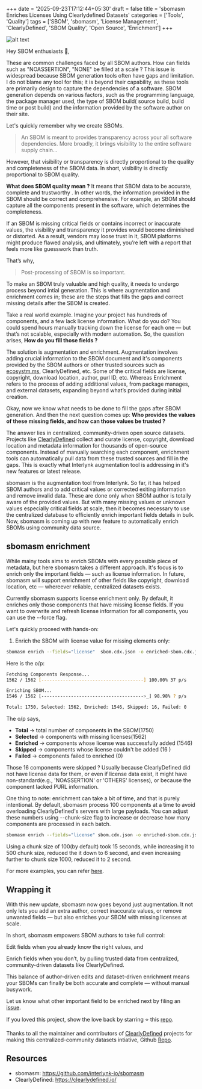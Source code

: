 +++
date = '2025-09-23T17:12:44+05:30'
draft = false
title = 'sbomasm Enriches Licenses Using Clearlydefined Datasets'
categories = ['Tools', 'Quality']
tags = ['SBOM', 'sbomasm', 'License Management', 'ClearlyDefined', 'SBOM Quality', 'Open Source', 'Enrichment']
+++

![alt text](/posts/image-24.png)

Hey SBOM enthusiasts 👋,

These are common challenges faced by all SBOM authors. How can  fields such as "NOASSERTION", "NONE" be filled at a scale ? This issue is widespread because SBOM generation tools often have gaps and limitation. I do not blame any tool for this; it is  beyond their capability, as these tools are primarily design to capture the dependencies of a software. SBOM generation depends on various factors, such as the programming language, the package manager used, the type of SBOM build( source build, build time or post build)  and the information provided by the software author on their site. 

Let's quickly remember why we create SBOMs.  

> An SBOM is meant to provides transparency across your all software dependencies. More broadly, it brings visibility to the entire software supply chain...

However, that visibility or transparency is directly proportional to the quality and completeness of the SBOM data. In short, visibility is directly proportional to SBOM quality.

**What does SBOM quality mean ?** It means that SBOM data to be accurate, complete and trustworthy . In other words, the information provided in the SBOM should be correct and comprehensive. For example, an SBOM should capture all the components present in the software, which determines the completeness.

If an SBOM is missing critical fields or contains incorrect or inaccurate values, the visibility and transparency it provides would become diminished or distorted. As a result, vendors may loose trust in it, SBOM platforms might produce flawed analysis, and ultimately, you’re left with a report that feels more like guesswork than truth.

That’s why,

> Post-processing of SBOM is so important.

To make an SBOM truly valuable and high quality, it needs to undergo process beyond intial generation. This is where augmentation and enrichment comes in; these are the steps that  fills the gaps and correct missing details after the SBOM is created.

Take a real world example. Imagine your project has hundreds of components, and a few lack  license information. What do you do?  You could spend hours manually tracking down the license for each one — but that’s not scalable, especially with modern automation. So, the question arises, **How do you fill those fields ?**

The solution is augmentation and enrichment. Augmentation involves adding crucial information to the SBOM document and it's components provided by the SBOM authors or other trusted sources such as [ecosystm.ms](http://ecosystm.ms/),  ClearlyDefined, etc. Some of the critical fields are license, copyright, download location, author, purl ID, etc.  Whereas Enrichment refers to the process of adding additional values, from package manages, and external datasets, expanding beyond what’s provided during initial creation.

Okay, now we know what needs to be done to fill the gaps after SBOM generation.  And then the next question comes up: **Who provides the values of these missing fields, and how can those values be trusted ?**

The answer lies in centralized, community-driven open source datasets. Projects like [ClearlyDefined](https://clearlydefined.io/) collect and curate license, copyright, download location and metadata information for thousands of open-source components. Instead of manually searching each component,  enrichment tools can automatically pull data from these trusted sources and fill in the gaps. This is exactly what Interlynk augmentation tool is addressing in it's new features or latest release.

sbomasm is the augmentation tool from Interlynk. So far, it has helped SBOM authors and to add critical values or corrected exiting information and remove invalid data. These are done only when SBOM author is totally aware of the provided values.  But with many missing values or unknown values especially critical fields at scale, then it becomes necessary to use the centralized database to efficiently enrich important fields details in bulk. Now, sbomasm is coming up with new feature to automatically enrich SBOMs using community data source.

## sbomasm enrichment

While mainy tools aims to enrich SBOMs with every possible piece of metadata, but here sbomasm takes a different approach. It's focus is to enrich only the important fields — such as license information. In future, sbomasm will support enrichment of other fields like copyright, download location, etc — whereever reliable, centralized datasets exists.

Currently sbomasm supports license enrichment only. By default, it enriches only those components that have missing license fields. If you want to overwrite and refresh license information for all components, you can use the  --force flag.

Let's quickly proceed with hands-on:

1. Enrich the SBOM with license value for missing elements only:

```bash
sbomasm enrich --fields="license"  sbom.cdx.json -o enriched-sbom.cdx.json
```

Here is the o/p:

```bash
Fetching Components Response...
1562 / 1562 [--------------------------------------] 100.00% 37 p/s

Enriching SBOM...
1546 / 1562 [-------------------------------------->_] 98.98% ? p/s

Total: 1750, Selected: 1562, Enriched: 1546, Skipped: 16, Failed: 0
```

The o/p says,

- **Total** → total number of components in the SBOM(1750)
- **Selected** → components with missing licenses(1562)
- **Enriched** → components whose license was successfully added (1546)
- **Skipped** → components whose license couldn't be added (16 )
- **Failed** → components failed to enriched (0)

Those 16 components were skipped ? Usually because ClearlyDefined did not have license data for them, or even if license data exist, it might have non-standard(e.g., 'NOASSERTION' or 'OTHERS' licenses), or because the component lacked PURL information.

One thing to note: enrichment can take a bit of time, and that is purely intentional. By default, sbomasm process 100 components at a time to avoid overloading ClearlyDefined's servers with large payloads. You can adjust these numbers using  --chunk-size flag to increase or decrease how many components are processed in each batch.

```bash
sbomasm enrich --fields="license" sbom.cdx.json -o enriched-sbom.cdx.json --chunk-size 500
```

Using a chunk size of 100(by default) took 15 seconds, while increasing it to 500 chunk size, reduced the it down to 6 second, and even increasing further to chunk size 1000, reduced it to 2 second.

For more examples, you can refer [here](https://github.com/interlynk-io/sbomasm/blob/main/docs/enrich.md).

## Wrapping it

With this new update, sbomasm now goes beyond just augmentation. It not only lets you add an extra author, correct inaccurate values, or remove unwanted fields — but also enriches your SBOM with missing licenses at scale.

In short, sbomasm empowers SBOM authors to take full control:

Edit fields when you already know the right values, and

Enrich fields when you don’t, by pulling trusted data from centralized, community-driven datasets like ClearlyDefined.

This balance of author-driven edits and dataset-driven enrichment means your SBOMs can finally be both accurate and complete — without manual busywork.

Let us know what other important field to be enriched next by filing an [issue](https://github.com/interlynk-io/sbomasm/issues/new).

If you loved this project, show the love back by starring ⭐ this [repo](https://github.com/interlynk-io/sbomasm).

Thanks to all the maintainer and contributors of [ClearlyDefined](https://www.linkedin.com/article/edit/7363550491932315648/#?lipi=urn%3Ali%3Apage%3Ad_flagship3_publishing_post_edit%3BegeK3UbTTIuZCm%2Fq42dJCg%3D%3D) projects for making this centralized-community datasets intiative, Github [Repo](https://github.com/clearlydefined/clearlydefined).

## Resources

- sbomasm: <https://github.com/interlynk-io/sbomasm>
- ClearlyDefined: <https://clearlydefined.io/>
